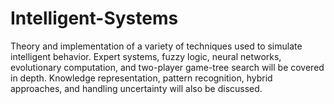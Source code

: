 # Intelligent-Systems
Theory and implementation of a variety of techniques used to simulate intelligent behavior. Expert systems, fuzzy logic, neural networks, evolutionary computation, and two-player game-tree search will be covered in depth. Knowledge representation, pattern recognition, hybrid approaches, and handling uncertainty will also be discussed.

